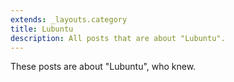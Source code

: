 ```yaml
---
extends: _layouts.category
title: Lubuntu
description: All posts that are about "Lubuntu".
---
```

          
These posts are about "Lubuntu", who knew.
          
